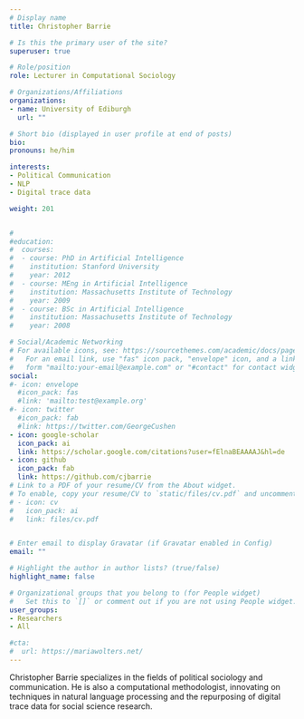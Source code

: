 ```yaml
---
# Display name
title: Christopher Barrie		

# Is this the primary user of the site?
superuser: true  

# Role/position
role: Lecturer in Computational Sociology		

# Organizations/Affiliations
organizations:
- name: University of Ediburgh
  url: ""

# Short bio (displayed in user profile at end of posts)
bio: 
pronouns: he/him

interests:
- Political Communication
- NLP
- Digital trace data

weight: 201


#
#education:
#  courses:
#  - course: PhD in Artificial Intelligence
#    institution: Stanford University
#    year: 2012
#  - course: MEng in Artificial Intelligence
#    institution: Massachusetts Institute of Technology
#    year: 2009
#  - course: BSc in Artificial Intelligence
#    institution: Massachusetts Institute of Technology
#    year: 2008

# Social/Academic Networking
# For available icons, see: https://sourcethemes.com/academic/docs/page-builder/#icons
#   For an email link, use "fas" icon pack, "envelope" icon, and a link in the
#   form "mailto:your-email@example.com" or "#contact" for contact widget.
social:
#- icon: envelope
  #icon_pack: fas
  #link: 'mailto:test@example.org'
#- icon: twitter
  #icon_pack: fab
  #link: https://twitter.com/GeorgeCushen
- icon: google-scholar
  icon_pack: ai
  link: https://scholar.google.com/citations?user=fElnaBEAAAAJ&hl=de
- icon: github
  icon_pack: fab
  link: https://github.com/cjbarrie
# Link to a PDF of your resume/CV from the About widget.
# To enable, copy your resume/CV to `static/files/cv.pdf` and uncomment the lines below.
# - icon: cv
#   icon_pack: ai
#   link: files/cv.pdf


# Enter email to display Gravatar (if Gravatar enabled in Config)
email: ""

# Highlight the author in author lists? (true/false)
highlight_name: false

# Organizational groups that you belong to (for People widget)
#   Set this to `[]` or comment out if you are not using People widget.
user_groups:
- Researchers
- All 

#cta: 
#  url: https://mariawolters.net/
---
```


Christopher Barrie specializes in the fields of political sociology and communication. He is also a computational methodologist, innovating on techniques in natural language processing and the repurposing of digital trace data for social science research.		